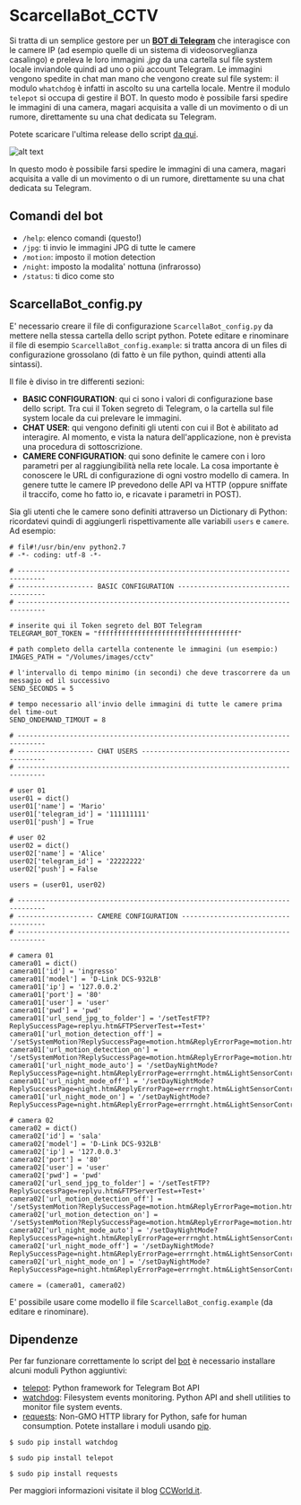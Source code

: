 # ScarcellaBot_CCTV

Si tratta di un semplice gestore per un **[BOT di Telegram](https://core.telegram.org/bots)** che interagisce con le camere IP (ad esempio quelle di un sistema di videosorveglianza casalingo) e preleva le loro immagini _.jpg_ da una cartella sul file system locale inviandole quindi ad uno o più account Telegram.
Le immagini vengono spedite in chat man mano che vengono create sul file system: il modulo `whatchdog` è infatti in ascolto su una cartella locale. Mentre il modulo `telepot` si occupa di gestire il BOT.
In questo modo è possibile farsi spedire le immagini di una camera, magari acquisita a valle di un movimento o di un rumore, direttamente su una chat dedicata su Telegram.

Potete scaricare l'ultima release dello script [da qui](https://github.com/alexscarcella/ScarcellaBot_CCTV/releases).

![alt text](https://github.com/alexscarcella/ScarcellaBot_CCTV/blob/master/resources/ScarcellaBot_CCTV.png?raw=true "un esempio di architettura per l'utilizzo dello script")

In questo modo è possibile farsi spedire le immagini di una camera, magari acquisita a valle di un movimento o di un rumore, direttamente su una chat dedicata su Telegram.

## Comandi del bot

- `/help`: elenco comandi (questo!)
- `/jpg`: ti invio le immagini JPG di tutte le camere
- `/motion`: imposto il motion detection
- `/night`: imposto la modalita' nottuna (infrarosso)
- `/status`: ti dico come sto

## ScarcellaBot_config.py

E' necessario creare il file di configurazione `ScarcellaBot_config.py` da mettere nella stessa cartella dello script python. Potete editare e rinominare il file di esempio `ScarcellaBot_config.example`:
si tratta ancora di un files di configurazione grossolano (di fatto è un file python, quindi attenti alla sintassi).

Il file è diviso in tre differenti sezioni:
- **BASIC CONFIGURATION**: qui ci sono i valori di configurazione base dello script. Tra cui il Token segreto di Telegram, o la cartella sul file system locale da cui prelevare le immagini.
- **CHAT USER**: qui vengono definiti gli utenti con cui il Bot è abilitato ad interagire. Al momento, e vista la natura dell'applicazione, non è prevista una procedura di sottoscrizione.
- **CAMERE CONFIGURATION**: qui sono definite le camere con i loro parametri per al raggiungibilità nella rete locale. La cosa importante è conoscere le URL di configurazione di ogni vostro modello di camera. In genere tutte le camere IP prevedono delle API va HTTP (oppure sniffate il traccifo, come ho fatto io, e ricavate i parametri in POST).

Sia gli utenti che le camere sono definiti attraverso un Dictionary di Python: ricordatevi quindi di aggiungerli rispettivamente alle variabili `users` e `camere`.
Ad esempio:

```
# fil#!/usr/bin/env python2.7
# -*- coding: utf-8 -*-

# -----------------------------------------------------------------------------
# ------------------- BASIC CONFIGURATION -------------------------------------
# -----------------------------------------------------------------------------

# inserite qui il Token segreto del BOT Telegram
TELEGRAM_BOT_TOKEN = "fffffffffffffffffffffffffffffffffff"

# path completo della cartella contenente le immagini (un esempio:)
IMAGES_PATH = "/Volumes/images/cctv"

# l'intervallo di tempo minimo (in secondi) che deve trascorrere da un messagio ed il successivo
SEND_SECONDS = 5

# tempo necessario all'invio delle immagini di tutte le camere prima del time-out
SEND_ONDEMAND_TIMOUT = 8

# -----------------------------------------------------------------------------
# ------------------- CHAT USERS ----------------------------------------------
# -----------------------------------------------------------------------------

# user 01
user01 = dict()
user01['name'] = 'Mario'
user01['telegram_id'] = '111111111'
user01['push'] = True

# user 02
user02 = dict()
user02['name'] = 'Alice'
user02['telegram_id'] = '22222222'
user02['push'] = False

users = (user01, user02)

# -----------------------------------------------------------------------------
# ------------------- CAMERE CONFIGURATION ------------------------------------
# -----------------------------------------------------------------------------

# camera 01
camera01 = dict()
camera01['id'] = 'ingresso'
camera01['model'] = 'D-Link DCS-932LB'
camera01['ip'] = '127.0.0.2'
camera01['port'] = '80'
camera01['user'] = 'user'
camera01['pwd'] = 'pwd'
camera01['url_send_jpg_to_folder'] = '/setTestFTP?ReplySuccessPage=replyu.htm&FTPServerTest=+Test+'
camera01['url_motion_detection_off'] = '/setSystemMotion?﻿ReplySuccessPage=motion.htm&ReplyErrorPage=motion.htm&MotionDetectionEnable=0&MotionDetectionScheduleDay=62&ConfigSystemMotion=Save'
camera01['url_motion_detection_on'] = '/setSystemMotion?﻿ReplySuccessPage=motion.htm&ReplyErrorPage=motion.htm&MotionDetectionEnable=1&MotionDetectionScheduleDay=62&MotionDetectionScheduleMode=0&MotionDetectionSensitivity=65&ConfigSystemMotion=Save'
camera01['url_night_mode_auto'] = '/setDayNightMode?ReplySuccessPage=night.htm&ReplyErrorPage=errrnght.htm&LightSensorControl=3&DayNightMode=0&ConfigDayNightMode=Save'
camera01['url_night_mode_off'] = '/setDayNightMode?ReplySuccessPage=night.htm&ReplyErrorPage=errrnght.htm&LightSensorControl=3&DayNightMode=2&ConfigDayNightMode=Save'
camera01['url_night_mode_on'] = '/setDayNightMode?ReplySuccessPage=night.htm&ReplyErrorPage=errrnght.htm&LightSensorControl=3&DayNightMode=3&ConfigDayNightMode=Save'

# camera 02
camera02 = dict()
camera02['id'] = 'sala'
camera02['model'] = 'D-Link DCS-932LB'
camera02['ip'] = '127.0.0.3'
camera02['port'] = '80'
camera02['user'] = 'user'
camera02['pwd'] = 'pwd'
camera02['url_send_jpg_to_folder'] = '/setTestFTP?ReplySuccessPage=replyu.htm&FTPServerTest=+Test+'
camera02['url_motion_detection_off'] = '/setSystemMotion?﻿ReplySuccessPage=motion.htm&ReplyErrorPage=motion.htm&MotionDetectionEnable=0&MotionDetectionScheduleDay=62&ConfigSystemMotion=Save'
camera02['url_motion_detection_on'] =  '/setSystemMotion?﻿ReplySuccessPage=motion.htm&ReplyErrorPage=motion.htm&MotionDetectionEnable=1&MotionDetectionScheduleDay=62&MotionDetectionScheduleMode=0&MotionDetectionSensitivity=65&ConfigSystemMotion=Save'
camera02['url_night_mode_auto'] = '/setDayNightMode?ReplySuccessPage=night.htm&ReplyErrorPage=errrnght.htm&LightSensorControl=3&DayNightMode=0&ConfigDayNightMode=Save'
camera02['url_night_mode_off'] = '/setDayNightMode?ReplySuccessPage=night.htm&ReplyErrorPage=errrnght.htm&LightSensorControl=3&DayNightMode=2&ConfigDayNightMode=Save'
camera02['url_night_mode_on'] = '/setDayNightMode?ReplySuccessPage=night.htm&ReplyErrorPage=errrnght.htm&LightSensorControl=3&DayNightMode=3&ConfigDayNightMode=Save'

camere = (camera01, camera02)
```

E' possibile usare come modello il file `ScarcellaBot_config.example` (da editare e rinominare).

## Dipendenze

Per far funzionare correttamente lo script del [bot](https://core.telegram.org/bots) è necessario installare alcuni moduli Python aggiuntivi:
- [telepot](https://github.com/nickoala/telepot): Python framework for Telegram Bot API
- [watchdog](https://pypi.python.org/pypi/watchdog): Filesystem events monitoring. Python API and shell utilities to monitor file system events.
- [requests](http://requests.readthedocs.io/en/master/): Non-GMO HTTP library for Python, safe for human consumption.
Potete installare i moduli usando [pip](https://pypi.python.org/pypi/pip).

`$ sudo pip install watchdog`

`$ sudo pip install telepot`

`$ sudo pip install requests`

Per maggiori informazioni visitate il blog [CCWorld.it](http://www.ccworld.it/).
